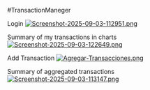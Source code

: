 #TransactionManeger

Login
[![Screenshot-2025-09-03-112951.png](https://i.postimg.cc/FHcLjQFL/Screenshot-2025-09-03-112951.png)](https://postimg.cc/VJfv8pCf)


Summary of my transactions in charts
[![Screenshot-2025-09-03-122649.png](https://i.postimg.cc/fbxtt4jR/Screenshot-2025-09-03-122649.png)](https://postimg.cc/p9LX466w)


Add Transaction
[![Agregar-Transacciones.png](https://i.postimg.cc/d0qkyHWR/Agregar-Transacciones.png)](https://postimg.cc/75WZvVrb)


Summary of aggregated transactions
[![Screenshot-2025-09-03-113147.png](https://i.postimg.cc/wxsGP0VQ/Screenshot-2025-09-03-113147.png)](https://postimg.cc/0rPnKGhz)
